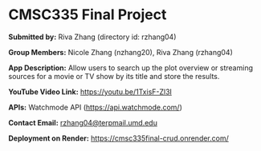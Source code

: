 # CMSC335 Final Project

**Submitted by:** Riva Zhang (directory id: rzhang04)

**Group Members:** Nicole Zhang (nzhang20), Riva Zhang (rzhang04)

**App Description:** Allow users to search up the plot overview or streaming sources for a movie or TV show by its title and store the results.

**YouTube Video Link:** https://youtu.be/1TxisF-Zl3I

**APIs:** Watchmode API (https://api.watchmode.com/)

**Contact Email:** rzhang04@terpmail.umd.edu

**Deployment on Render:** https://cmsc335final-crud.onrender.com/
